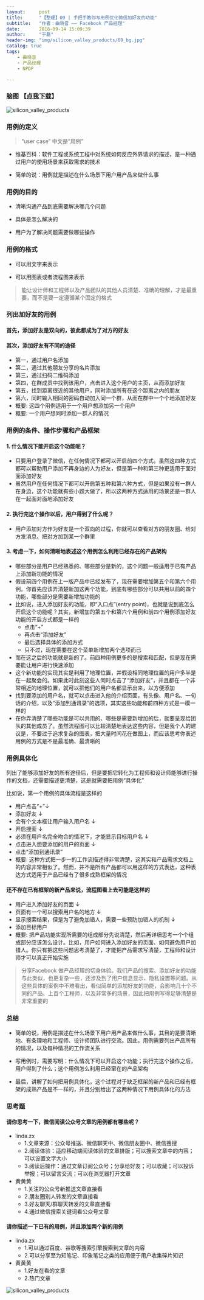 ```yaml
---
layout:     post
title:      "【整理】09 | 手把手教你写用例优化微信加好友的功能"
subtitle:   "作者：曲晓音 —— Facebook 产品经理"
date:       2018-09-14 15:09:39
author:     "于磊"
header-img: "img/silicon_valley_products/09_bg.jpg"
catalog: true
tags:
    - 曲晓音
    - 产品经理
    - NPDP

---
```




### 脑图 【[点我下载](https://github.com/yuleizhuai/resources/raw/master/management/NPDP/Silicon_valley_products/09UserCase.pdf)】

![silicon_valley_products](/img/silicon_valley_products/09UserCase.jpg)





### 用例的定义

> “user case” 中文是“用例”

- 维基百科：软件工程或系统工程中对系统如何反应外界请求的描述，是一种通过用户的使用场景来获取需求的技术

- 简单的说：用例就是描述在什么场景下用户用产品来做什么事

### 用例的目的

- 清晰沟通产品到底需要解决哪几个问题

- 具体是怎么解决的

- 用户为了解决问题需要做哪些操作

### 用例的格式

- 可以用文字来表示

- 可以用图表或者流程图来表示

> 能让设计师和工程师以及产品团队的其他人员清楚、准确的理解，才是最重要，而不是要一定遵循某个固定的格式

### 列出加好友的用例

#### 首先，添加好友是双向的，彼此都成为了对方的好友

#### 其次，添加好友有不同的途径

- 第一，通过用户名添加
- 第二，通过其他朋友分享的名片添加
- 第三，通过扫码二维码添加
- 第四，在群成员中找到该用户，点击进入这个用户的主页，从而添加好友
- 第五，找到距离很近的其他用户，同时添加所有在这个距离之内的朋友
- 第六，同时输入相同的密码自动加入同一个群，从而在群中一个个地添加好友
- 概要: 这四个用例适用于一个用户想添加另一个用户
- 概要: 一个用户想同时添加一群人的情况

### 用例的条件、操作步骤和产品框架

#### 1. 什么情况下能开启这个功能呢？

- 只要用户登录了微信，在任何情况下都可以开启前四个方式。虽然这四种方式都可以帮助用户添加不再身边的人为好友，但是第一种和第三种更适用于面对面添加好友
- 虽然用户在任何情况下都可以开启第五种和第六种方式，但是如果没有一群人在身边，这个功能就有些小题大做了，所以这两种方式适用的场景还是一群人在一起面对面地添加好友

#### 2. 执行完这个操作以后，用户得到了什么呢？

- 用户添加对方作为好友是一个双向的过程，你就可以查看对方的朋友圈、给对方发消息、把对方加到某一个群里

#### 3. 考虑一下，如何清晰地表述这个用例怎么利用已经存在的产品架构

- 哪些部分是用户已经熟悉的、哪些部分是新的，这个问题一般适用于已有产品上添加新功能的情况
- 假设前四个用例在上一版产品中已经发布了，现在需要增加第五个和第六个用例。你首先应该弄清楚新加这两个功能，到底有哪些部分可以共用以前的四个功能，哪些部分是需要新增加功能的
- 比如说，进入添加好友的功能，即“入口点”(entry point)，也就是说到底怎么开启这个功能呢？其实，新增加的第五个和第六个用例和前四个用例添加好友功能的开启方式都是一样的
  - 点击“+”
  - 再点击“添加好友”
  - 最后选择具体的添加方式
  - 只不过，现在需要在这个菜单新增加两个选项而已
- 而在这之后的功能就是新的了。前四种用例更多的是搜索和匹配，但是现在需要能让用户进行快速添加
- 这个新功能的实现其实是利用了地理位置，并假设相同地理位置的用户多半是在一起聚会的。如果此时此刻这些人同时点击了“添加好友”，并且都在一个非常相近的地理位置，就可以把他们的用户名都显示出来，以方便添加
- 找到要添加的用户名，就可以点击进入他的介绍页面，有头像、用户名、一句话的介绍，以及“添加到通讯录”的选项，其实这些功能和前四种方式是一模一样的
- 在你弄清楚了哪些功能是可以共用的、哪些是需要新增加的后，就要呈现给团队的其他成员了。虽然流程图可以比较清楚地表达这些内容，但是我个人的建议是，不要过于追求复杂的图表，把大量时间花在做图上，而应该思考你表述用例的方式是不是最准确、最清晰的

### 用例具体化

列出了能够添加好友的所有途径后，但是要把它转化为工程师和设计师能够进行操作的文档，还需要描述更清楚，这是就需要把用例“具体化”

比如说，第一个用例的具体流程是这样的

- 用户点击“+”↓
- 添加好友 ↓
- 会有个文本框让用户输入用户名 ↓
- 开启搜索 ↓
- 必须在用户名完全吻合的情况下，才能显示目标用户名 ↓
- 点击进入想要添加的用户的页面 ↓
- 点击“添加到通讯录”
- 概要: 这种方式把一步一的工作流描述得非常清楚，这其实和产品需求文档上的内容非常相似了。然而，并不是所有产品都可以用这样的方式表达，这种表达方式适用于产品已经有了很多成熟框架的情况

#### 还不存在已有框架的新产品来说，流程图看上去可能是这样的

- 用户进入添加好友的页面 ↓
- 页面有一个可以搜索用户名的地方 ↓
- 显示搜索结果，但是为了避免加错人，需要一些预防加错人的机制 ↓
- 添加目标用户
- 概要: 把产品功能实现所需要的组成部分先说清楚，然后再详细思考一个个组成部分应该怎么设计。比如，用户如何进入添加好友的页面、如何避免用户加错人。你只有把这些问题思考清楚了，才能把产品需求写清楚，工程师和设计师才可以真正开始实施

> 分享Facebook 做产品经理的切身体验。我们产品的搜索、添加好友的功能与此类似，也更复杂一些，还涉及到了用户信息显示、隐私设置等问题。从这些具体的案例中不难看出，看似简单的添加好友的功能，会影响几十个不同的产品、上百个工程师，以及非常多的场景，因此把用例写得足够清楚是非常重要的

### 总结

- 简单的说，用例是描述在什么场景下用户用产品来做什么事，其目的是要清晰地、有条理地和工程师、设计师团队进行交流。因此，用例需要列出产品所有的情况，以及每种情况的工作流关系

- 写用例时，需要写明：什么情况下可以开启这个功能；执行完这个操作之后，用户得到了什么；这个用例怎么利用已经窜在的产品架构

- 最后，讲解了如何把用例具体化，这个过程对于缺乏框架的新产品和已经有框架的成熟产品是不一样的，并且分别给出了这两种情况下用例具体化的方法

### 思考题

#### 请你思考一下，微信阅读公众号文章的用例都有哪些呢？

- linda.zx
  - 1.文章来源：公众号推送、微信聊天中、微信朋友圈中、微信搜搜
  - 2.阅读体验：适应移动端阅读体验的文章排版；可以搜索文章中的内容；可以设置文字大小
  - 3.阅读后操作：通过文章订阅公众号；分享给好友；可以收藏；可以投诉举报；可以留言交流；可以在浏览器打开文章
- 黄黄黄
  - 1.关注的公众号新推送文章直接看
  - 2.朋友圈别人转发的文章直接看
  - 3.好友聊天/群聊天转发的文章直接看
  - 4.通过微信搜索关键词看公众号文章

#### 请你描述一下已有的用例，并且添加两个新的用例

- linda.zx
  - 1.可以通过百度、谷歌等搜索引擎搜索到文章的内容
  - 2.可以分享至为知笔记、印象笔记之类的应用便于用户收集碎片知识
- 黄黄黄
  - 1.好友在看的文章
  - 2.热门文章



![silicon_valley_products](/img/silicon_valley_products/share.jpeg)









































